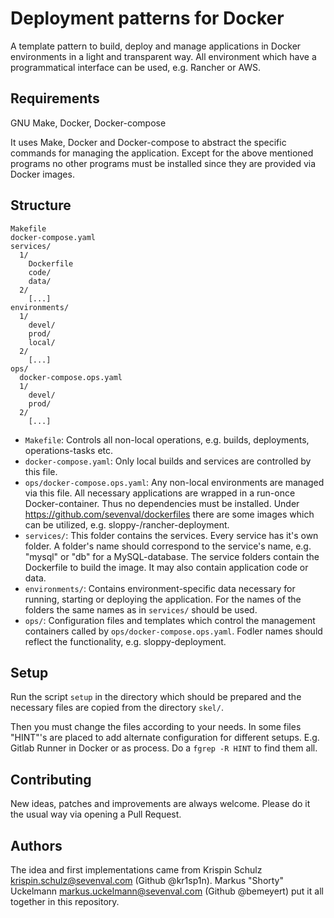 # Deployment patterns for Docker

A template pattern to build, deploy and manage applications in Docker
environments in a light and transparent way. All environment which have a
programmatical interface can be used, e.g. Rancher or AWS.

## Requirements

GNU Make, Docker, Docker-compose

It uses Make, Docker and Docker-compose to abstract the specific commands for
managing the application. Except for the above mentioned programs no other
programs must be installed since they are provided via Docker images.


## Structure

```
Makefile
docker-compose.yaml
services/
  1/
    Dockerfile
    code/
    data/
  2/
    [...]
environments/
  1/
    devel/
    prod/
    local/
  2/
    [...]
ops/
  docker-compose.ops.yaml
  1/
    devel/
    prod/
  2/
    [...]
```

* `Makefile`: Controls all non-local operations, e.g. builds, deployments,
  operations-tasks etc.
* `docker-compose.yaml`: Only local builds and services are controlled by this file.
* `ops/docker-compose.ops.yaml`: Any non-local environments are managed via this
  file. All necessary applications are wrapped in a run-once Docker-container.
  Thus no dependencies must be installed. Under
  https://github.com/sevenval/dockerfiles there are some images which can be
  utilized, e.g. sloppy-/rancher-deployment.
* `services/`: This folder contains the services. Every service has it's own
  folder. A folder's name should correspond to the service's name, e.g. "mysql"
  or "db" for a MySQL-database. The service folders contain the Dockerfile to
  build the image. It may also contain application code or data.
* `environments/`: Contains environment-specific data necessary for running,
   starting or deploying the application. For the names of the folders the same
   names as in `services/` should be used.
* `ops/`: Configuration files and templates which control the management
  containers called by `ops/docker-compose.ops.yaml`. Fodler names should
  reflect the functionality, e.g. sloppy-deployment.

## Setup

Run the script `setup` in the directory which should be prepared and the
necessary files are copied from the directory `skel/`.

Then you must change the files according to your needs. In some files "HINT"'s
are placed to add alternate configuration for different setups. E.g. Gitlab
Runner in Docker or as process. Do a `fgrep -R HINT` to find them all.

## Contributing

New ideas, patches and improvements are always welcome. Please do it the usual
way via opening a Pull Request.

## Authors

The idea and first implementations came from Krispin Schulz
<krispin.schulz@sevenval.com> (Github @kr1sp1n). Markus "Shorty" Uckelmann
<markus.uckelmann@sevenval.com> (Github @bemeyert) put it all together in this
repository.
